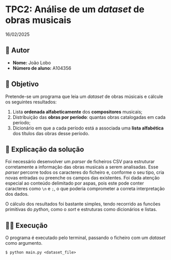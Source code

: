 # TPC2: Análise de um *dataset* de obras musicais

16/02/2025

## 👤 Autor  

- **Nome:** João Lobo  
- **Número de aluno:** A104356  

## 🎯 Objetivo

Pretende-se um programa que leia um *dataset* de obras músicais e cálcule os seguintes resultados:
1. Lista **ordenada alfabeticamente** dos **compositores** musicais;
2. Distribuição das **obras por período**: quantas obras catalogadas em cada período;
3. Dicionário em que a cada período está a associada uma **lista alfabética** dos títulos das obras desse período.

## 📝 Explicação da solução

Foi necessário desenvolver um *parser* de ficheiros CSV para estruturar corretamente a informação das obras musicais a serem analisadas. Esse *parser* percorre todos os caracteres do ficheiro e, conforme o seu tipo, cria novas entradas ou preenche os campos das existentes. Foi dada atenção especial ao conteúdo delimitado por aspas, pois este pode conter caracteres como `\n` e `;`, o que poderia comprometer a correta interpretação dos dados.

O cálculo dos resultados foi bastante simples, tendo recorrido as funcões primitivas do *python*, como o *sort* e estruturas como dicionários e listas.

## 🏃‍♂️ Execução

O programa é executado pelo terminal, passando o ficheiro com um *dataset* como argumento. 

```
$ python main.py <dataset_file>
```